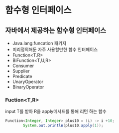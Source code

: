 
# 함수형 인터페이스 

## 자바에서 제공하는 함수형 인터페이스
- Java.lang.funcation 패키지
- 미리정의해둔 자주 사용할만한 함수 인터페이스 
- Function<T.R>
- BiFunction<T,U,R>
- Consumer<T>
- Supplier<T>
- Predicate<T>
- UnaryOperator<T>
- BinaryOperator<T>


### Fuction<T,R>
input T를 받아 R을 apply메서드를 통해 리턴 하는 함수

```java
Function<Integer, Integer> plus10 = (i) -> i +10;
        System.out.println(plus10.apply(1));
```